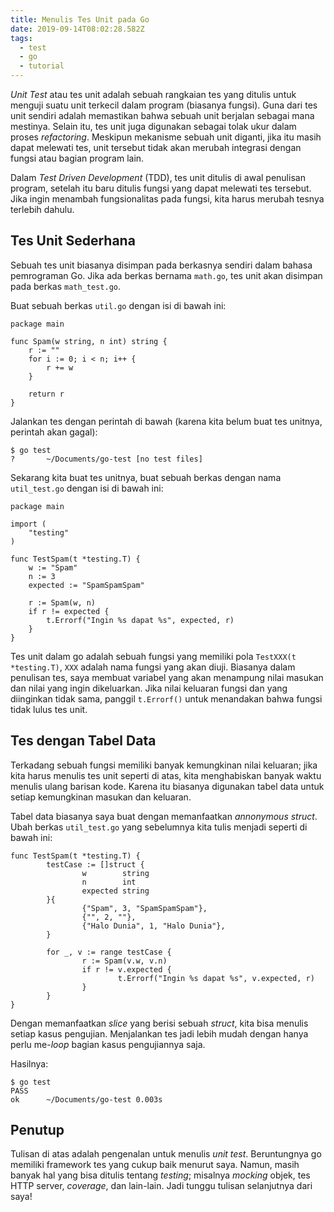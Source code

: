 ```yaml
---
title: Menulis Tes Unit pada Go
date: 2019-09-14T08:02:28.582Z
tags:
  - test
  - go
  - tutorial
---
```

*Unit Test* atau tes unit adalah sebuah rangkaian tes yang ditulis untuk menguji suatu unit terkecil dalam program (biasanya fungsi). Guna dari tes unit sendiri adalah memastikan bahwa sebuah unit berjalan sebagai mana mestinya. Selain itu, tes unit juga digunakan sebagai tolak ukur dalam proses *refactoring*. Meskipun mekanisme sebuah unit diganti, jika itu masih dapat melewati tes, unit tersebut tidak akan merubah integrasi dengan fungsi atau bagian program lain.

Dalam *Test Driven Development* (TDD), tes unit ditulis di awal penulisan program, setelah itu baru ditulis fungsi yang dapat melewati tes tersebut. Jika ingin menambah fungsionalitas pada fungsi, kita harus merubah tesnya terlebih dahulu.

## Tes Unit Sederhana

Sebuah tes unit biasanya disimpan pada berkasnya sendiri dalam bahasa pemrograman Go. Jika ada berkas bernama `math.go`, tes unit akan disimpan pada berkas `math_test.go`.

Buat sebuah berkas `util.go` dengan isi di bawah ini:

```
package main

func Spam(w string, n int) string {
	r := ""
	for i := 0; i < n; i++ {
		r += w
	}
	
	return r
}
```

Jalankan tes dengan perintah di bawah (karena kita belum buat tes unitnya, perintah akan gagal):
```
$ go test
?   	~/Documents/go-test	[no test files]
```

Sekarang kita buat tes unitnya, buat sebuah berkas dengan nama `util_test.go` dengan isi di bawah ini:

```
package main

import (
	"testing"
)

func TestSpam(t *testing.T) {
	w := "Spam"
	n := 3
	expected := "SpamSpamSpam"
	
	r := Spam(w, n)
	if r != expected {
		t.Errorf("Ingin %s dapat %s", expected, r)
	}
}
```

Tes unit dalam go adalah sebuah fungsi yang memiliki pola `TestXXX(t *testing.T)`, `XXX` adalah nama fungsi yang akan diuji. Biasanya dalam penulisan tes, saya membuat variabel yang akan menampung nilai masukan dan nilai yang ingin dikeluarkan. Jika nilai keluaran fungsi dan yang diinginkan tidak sama, panggil `t.Errorf()` untuk menandakan bahwa fungsi tidak lulus tes unit.

## Tes dengan Tabel Data

Terkadang sebuah fungsi memiliki banyak kemungkinan nilai keluaran; jika kita harus menulis tes unit seperti di atas, kita menghabiskan banyak waktu menulis ulang barisan kode. Karena itu biasanya digunakan tabel data untuk setiap kemungkinan masukan dan keluaran.

Tabel data biasanya saya buat dengan memanfaatkan *annonymous struct*. Ubah berkas `util_test.go` yang sebelumnya kita tulis menjadi seperti di bawah ini:

```
func TestSpam(t *testing.T) {
        testCase := []struct {
                w        string
                n        int
                expected string
        }{
                {"Spam", 3, "SpamSpamSpam"},
                {"", 2, ""},
                {"Halo Dunia", 1, "Halo Dunia"},
        }

        for _, v := range testCase {
                r := Spam(v.w, v.n)
                if r != v.expected {
                        t.Errorf("Ingin %s dapat %s", v.expected, r)
                }
        }
}
```

Dengan memanfaatkan *slice* yang berisi sebuah *struct*, kita bisa menulis setiap kasus pengujian. Menjalankan tes jadi lebih mudah dengan hanya perlu me-*loop* bagian kasus pengujiannya saja.

Hasilnya:
```
$ go test
PASS
ok  	~/Documents/go-test	0.003s
```

## Penutup

Tulisan di atas adalah pengenalan untuk menulis *unit test*. Beruntungnya go memiliki framework tes yang cukup baik menurut saya. Namun, masih banyak hal yang bisa ditulis tentang *testing*; misalnya *mocking* objek, tes HTTP server, *coverage*, dan lain-lain. Jadi tunggu tulisan selanjutnya dari saya!
